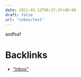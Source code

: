 ```yaml
---
date: 2021-01-12T08:27:37+08:00
draft: false
url: "inbox/test"
---
```

asdfsaf



# Backlinks

- ["Inbox"](inbox)
